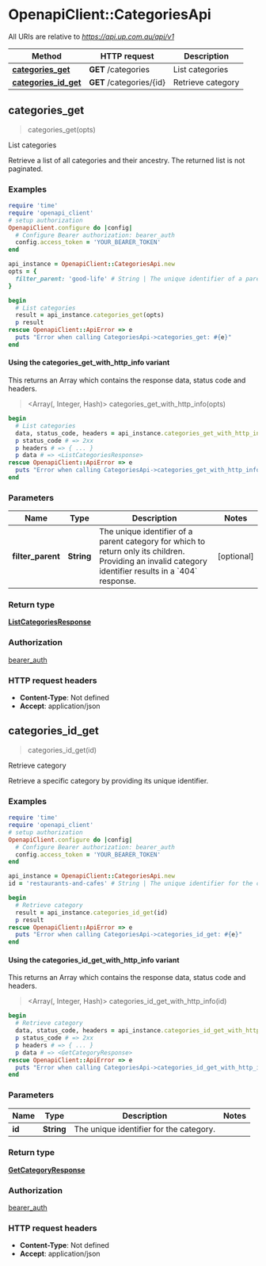# OpenapiClient::CategoriesApi

All URIs are relative to *https://api.up.com.au/api/v1*

| Method | HTTP request | Description |
| ------ | ------------ | ----------- |
| [**categories_get**](CategoriesApi.md#categories_get) | **GET** /categories | List categories |
| [**categories_id_get**](CategoriesApi.md#categories_id_get) | **GET** /categories/{id} | Retrieve category |


## categories_get

> <ListCategoriesResponse> categories_get(opts)

List categories

Retrieve a list of all categories and their ancestry. The returned list is not paginated. 

### Examples

```ruby
require 'time'
require 'openapi_client'
# setup authorization
OpenapiClient.configure do |config|
  # Configure Bearer authorization: bearer_auth
  config.access_token = 'YOUR_BEARER_TOKEN'
end

api_instance = OpenapiClient::CategoriesApi.new
opts = {
  filter_parent: 'good-life' # String | The unique identifier of a parent category for which to return only its children. Providing an invalid category identifier results in a `404` response. 
}

begin
  # List categories
  result = api_instance.categories_get(opts)
  p result
rescue OpenapiClient::ApiError => e
  puts "Error when calling CategoriesApi->categories_get: #{e}"
end
```

#### Using the categories_get_with_http_info variant

This returns an Array which contains the response data, status code and headers.

> <Array(<ListCategoriesResponse>, Integer, Hash)> categories_get_with_http_info(opts)

```ruby
begin
  # List categories
  data, status_code, headers = api_instance.categories_get_with_http_info(opts)
  p status_code # => 2xx
  p headers # => { ... }
  p data # => <ListCategoriesResponse>
rescue OpenapiClient::ApiError => e
  puts "Error when calling CategoriesApi->categories_get_with_http_info: #{e}"
end
```

### Parameters

| Name | Type | Description | Notes |
| ---- | ---- | ----------- | ----- |
| **filter_parent** | **String** | The unique identifier of a parent category for which to return only its children. Providing an invalid category identifier results in a &#x60;404&#x60; response.  | [optional] |

### Return type

[**ListCategoriesResponse**](ListCategoriesResponse.md)

### Authorization

[bearer_auth](../README.md#bearer_auth)

### HTTP request headers

- **Content-Type**: Not defined
- **Accept**: application/json


## categories_id_get

> <GetCategoryResponse> categories_id_get(id)

Retrieve category

Retrieve a specific category by providing its unique identifier. 

### Examples

```ruby
require 'time'
require 'openapi_client'
# setup authorization
OpenapiClient.configure do |config|
  # Configure Bearer authorization: bearer_auth
  config.access_token = 'YOUR_BEARER_TOKEN'
end

api_instance = OpenapiClient::CategoriesApi.new
id = 'restaurants-and-cafes' # String | The unique identifier for the category. 

begin
  # Retrieve category
  result = api_instance.categories_id_get(id)
  p result
rescue OpenapiClient::ApiError => e
  puts "Error when calling CategoriesApi->categories_id_get: #{e}"
end
```

#### Using the categories_id_get_with_http_info variant

This returns an Array which contains the response data, status code and headers.

> <Array(<GetCategoryResponse>, Integer, Hash)> categories_id_get_with_http_info(id)

```ruby
begin
  # Retrieve category
  data, status_code, headers = api_instance.categories_id_get_with_http_info(id)
  p status_code # => 2xx
  p headers # => { ... }
  p data # => <GetCategoryResponse>
rescue OpenapiClient::ApiError => e
  puts "Error when calling CategoriesApi->categories_id_get_with_http_info: #{e}"
end
```

### Parameters

| Name | Type | Description | Notes |
| ---- | ---- | ----------- | ----- |
| **id** | **String** | The unique identifier for the category.  |  |

### Return type

[**GetCategoryResponse**](GetCategoryResponse.md)

### Authorization

[bearer_auth](../README.md#bearer_auth)

### HTTP request headers

- **Content-Type**: Not defined
- **Accept**: application/json

